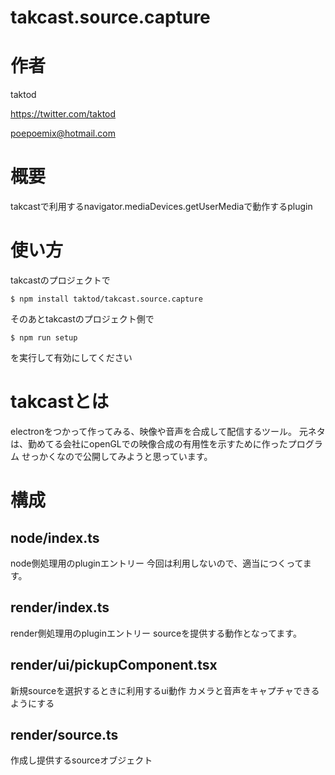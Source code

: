 # takcast.source.capture

# 作者

taktod

https://twitter.com/taktod

poepoemix@hotmail.com

# 概要

takcastで利用するnavigator.mediaDevices.getUserMediaで動作するplugin

# 使い方

takcastのプロジェクトで

```
$ npm install taktod/takcast.source.capture
```

そのあとtakcastのプロジェクト側で
```
$ npm run setup
```
を実行して有効にしてください

# takcastとは

electronをつかって作ってみる、映像や音声を合成して配信するツール。
元ネタは、勤めてる会社にopenGLでの映像合成の有用性を示すために作ったプログラム
せっかくなので公開してみようと思っています。

# 構成

## node/index.ts

node側処理用のpluginエントリー
今回は利用しないので、適当につくってます。

## render/index.ts

render側処理用のpluginエントリー
sourceを提供する動作となってます。

## render/ui/pickupComponent.tsx

新規sourceを選択するときに利用するui動作
カメラと音声をキャプチャできるようにする

## render/source.ts

作成し提供するsourceオブジェクト
